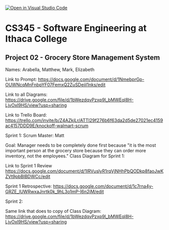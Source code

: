 [![Open in Visual Studio Code](https://classroom.github.com/assets/open-in-vscode-c66648af7eb3fe8bc4f294546bfd86ef473780cde1dea487d3c4ff354943c9ae.svg)](https://classroom.github.com/online_ide?assignment_repo_id=10008270&assignment_repo_type=AssignmentRepo)
# CS345 - Software Engineering at Ithaca College
## Project 02 - Grocery Store Management System

Names:
Arabella, Matthew, Mark, Elizabeth

Link to Prompt:
https://docs.google.com/document/d/1NmebprGp-OUWNcqMnFnbpYF07FemxQ2ZuSDeiil1nks/edit

Link to all Diagrams:
https://drive.google.com/file/d/1bWezdqvPzxp9l_bMWEql8H-LjvOxI9HS/view?usp=sharing

Link to Trello Board:
https://trello.com/invite/b/Z4AZkjLr/ATTI29f276b6f63da2d5de27021ec4159ac4157DDD9E/knockoff-walmart-scrum

Sprint 1:
Scrum Master: Matt

Goal: Manager needs to be completely done first because "it is the most important person at the grocery store because they can order more inventory, not the employees."
Class Diagram for Sprint 1:

Link to Sprint 1 Review
https://docs.google.com/document/d/1lRVuslyR1rqVjNHhPbQODkp8faoJwKZVt9pbBlBDWCc/edit

Sprint 1 Retrospective:
https://docs.google.com/document/d/1c7rna4y-GRZE_lUWRwxaJnrtk0k_9hL3o1mP-I6n2jM/edit

Sprint 2:

Same link that does to copy of Class Diagram:
https://drive.google.com/file/d/1bWezdqvPzxp9l_bMWEql8H-LjvOxI9HS/view?usp=sharing

